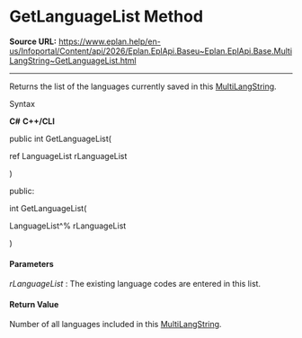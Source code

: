 # GetLanguageList Method

**Source URL:** https://www.eplan.help/en-us/Infoportal/Content/api/2026/Eplan.EplApi.Baseu~Eplan.EplApi.Base.MultiLangString~GetLanguageList.html

---

Returns the list of the languages currently saved in this [MultiLangString](Eplan.EplApi.Baseu~Eplan.EplApi.Base.MultiLangString.html).

Syntax

**C#**
**C++/CLI**


public int GetLanguageList( 

   ref LanguageList rLanguageList

)

public:

int GetLanguageList( 

   LanguageList^% rLanguageList

)


#### Parameters

*rLanguageList*
:   The existing language codes are entered in this list.

#### Return Value

Number of all languages included in this [MultiLangString](Eplan.EplApi.Baseu~Eplan.EplApi.Base.MultiLangString.html).

